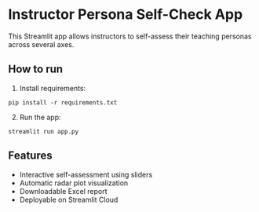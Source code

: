 
# Instructor Persona Self-Check App

This Streamlit app allows instructors to self-assess their teaching personas across several axes.

## How to run

1. Install requirements:

```
pip install -r requirements.txt
```

2. Run the app:

```
streamlit run app.py
```

## Features

- Interactive self-assessment using sliders
- Automatic radar plot visualization
- Downloadable Excel report
- Deployable on Streamlit Cloud
